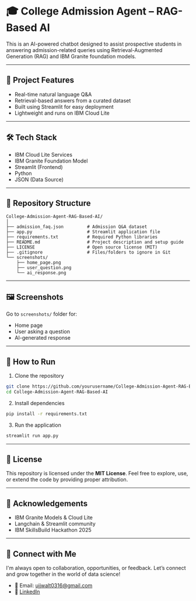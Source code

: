 # 🎓 College Admission Agent – RAG-Based AI 

This is an AI-powered chatbot designed to assist prospective students in answering admission-related queries using Retrieval-Augmented Generation (RAG) and IBM Granite foundation models.

---

## 🚀 Project Features
- Real-time natural language Q&A
- Retrieval-based answers from a curated dataset
- Built using Streamlit for easy deployment
- Lightweight and runs on IBM Cloud Lite

---

## 🛠️ Tech Stack
- IBM Cloud Lite Services
- IBM Granite Foundation Model
- Streamlit (Frontend)
- Python
- JSON (Data Source)

---

## 📂 Repository Structure

```plaintext
College-Admission-Agent-RAG-Based-AI/
│
├── admission_faq.json         # Admission Q&A dataset
├── app.py                     # Streamlit application file
├── requirements.txt           # Required Python libraries
├── README.md                  # Project description and setup guide
├── LICENSE                    # Open source license (MIT)
├── .gitignore                 # Files/folders to ignore in Git
└── screenshots/
    ├── home_page.png
    ├── user_question.png
    └── ai_response.png
```

---

## 🖼️ Screenshots
Go to `screenshots/` folder for:
- Home page
- User asking a question
- AI-generated response

---

## 🧪 How to Run
1. Clone the repository  
```bash
git clone https://github.com/yourusername/College-Admission-Agent-RAG-Based-AI.git
cd College-Admission-Agent-RAG-Based-AI
```

2. Install dependencies  
```bash
pip install -r requirements.txt
```

3. Run the application  
```bash
streamlit run app.py
```
---

## 🔐 License
This repository is licensed under the **MIT License**. Feel free to explore, use, or extend the code by providing proper attribution.

---

## 📄 Acknowledgements
- IBM Granite Models & Cloud Lite
- Langchain & Streamlit community
- IBM SkillsBuild Hackathon 2025

---

## 🤛 Connect with Me

I'm always open to collaboration, opportunities, or feedback.
Let’s connect and grow together in the world of data science!

* 📧 Email: [ujjwalt0316@gmail.com](mailto:ujjwalt0316@gmail.com)
* 💼 [LinkedIn](https://www.linkedin.com/in/ujjwal-tyagi0316)

